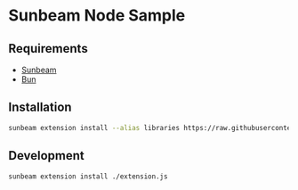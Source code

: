 # Sunbeam Node Sample

## Requirements

- [Sunbeam](https://sunbeam.sh)
- [Bun](https://bun.sh)

## Installation

```bash
sunbeam extension install --alias libraries https://raw.githubusercontent.com/pomdtr/sunbeam-node/main/sunbeam.sh
```

## Development

```bash
sunbeam extension install ./extension.js
```
